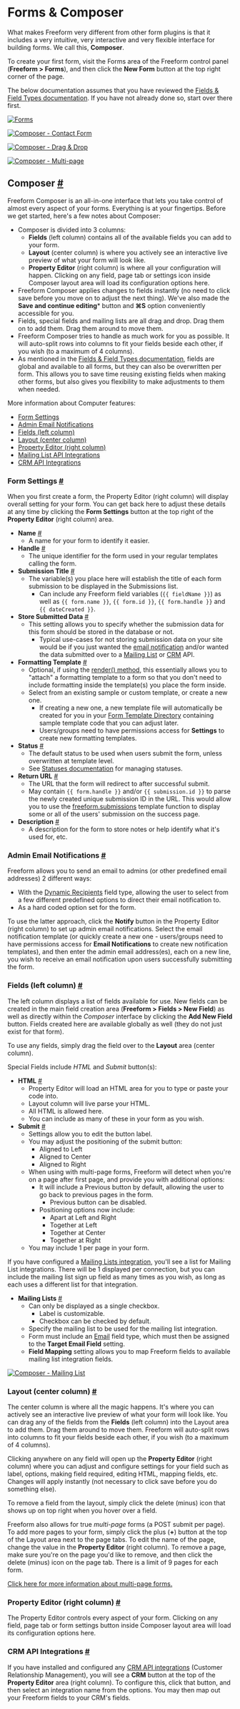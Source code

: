 # Forms & Composer

What makes Freeform very different from other form plugins is that it includes a very intuitive, very interactive and very flexible interface for building forms. We call this, **Composer**.

To create your first form, visit the Forms area of the Freeform control panel (**Freeform > Forms**), and then click the **New Form** button at the top right corner of the page.

The below documentation assumes that you have reviewed the [Fields & Field Types documentation](fields-field-types.md). If you have not already done so, start over there first.

[![Forms](images/cp_forms.png)](images/cp_forms.png)

[![Composer - Contact Form](images/cp_forms-composer-contact.png)](images/cp_forms-composer-contact.png)

[![Composer - Drag & Drop](images/cp_forms-composer-dragdrop.png)](images/cp_forms-composer-dragdrop.png)

[![Composer - Multi-page](images/cp_forms-composer-multipage.png)](images/cp_forms-composer-multipage.png)


## Composer <a href="#composer" id="composer" class="docs-anchor">#</a>

Freeform Composer is an all-in-one interface that lets you take control of almost every aspect of your forms. Everything is at your fingertips. Before we get started, here's a few notes about Composer:

* Composer is divided into 3 columns:
	* **Fields** (left column) contains all of the available fields you can add to your form.
	* **Layout** (center column) is where you actively see an interactive live preview of what your form will look like.
	* **Property Editor** (right column) is where all your configuration will happen. Clicking on any field, page tab or settings icon inside Composer layout area will load its configuration options here.
* Freeform Composer applies changes to fields instantly (no need to click save before you move on to adjust the next thing). We've also made the **Save and continue editing*** button and **⌘S** option conveniently accessible for you.
* Fields, special fields and mailing lists are all drag and drop. Drag them on to add them. Drag them around to move them.
* Freeform Composer tries to handle as much work for you as possible. It will auto-split rows into columns to fit your fields beside each other, if you wish (to a maximum of 4 columns).
* As mentioned in the [Fields & Field Types documentation](fields-field-types.md), fields are global and available to all forms, but they can also be overwritten per form. This allows you to save time reusing existing fields when making other forms, but also gives you flexibility to make adjustments to them when needed.

More information about Computer features:

* [Form Settings](#form-settings)
* [Admin Email Notifications](#admin-notifications)
* [Fields (left column)](#fields)
* [Layout (center column)](#layout)
* [Property Editor (right column)](#property-editor)
* [Mailing List API Integrations](#form-mailing-list)
* [CRM API Integrations](#crm-integrations)


### Form Settings <a href="#form-settings" id="form-settings" class="docs-anchor">#</a>

When you first create a form, the Property Editor (right column) will display overall setting for your form. You can get back here to adjust these details at any time by clicking the **Form Settings** button at the top right of the **Property Editor** (right column) area.

* **Name** <a href="#form-name" id="form-name" class="docs-anchor">#</a>
	* A name for your form to identify it easier.
* **Handle** <a href="#form-handle" id="form-handle" class="docs-anchor">#</a>
	* The unique identifier for the form used in your regular templates calling the form.
* **Submission Title** <a href="#submission-title" id="submission-title" class="docs-anchor">#</a>
	* The variable(s) you place here will establish the title of each form submission to be displayed in the Submissions list.
		* Can include any Freeform field variables (`{{ fieldName }}`) as well as `{{ form.name }}`, `{{ form.id }}`, `{{ form.handle }}` and `{{ dateCreated }}`.
* **Store Submitted Data** <a href="#submission-store-data" id="submission-store-data" class="docs-anchor">#</a>
	* This setting allows you to specify whether the submission data for this form should be stored in the database or not.
		* Typical use-cases for not storing submission data on your site would be if you just wanted the [email notification](email-notifications.md) and/or wanted the data submitted over to a [Mailing List](mailing-list-integrations.md) or [CRM](crm-integrations.md) API.
* **Formatting Template** <a href="#formatting-template" id="formatting-template" class="docs-anchor">#</a>
	* Optional, if using the [render() method](freeform.form.md#render), this essentially allows you to "attach" a formatting template to a form so that you don't need to include formatting inside the template(s) you place the form inside.
	* Select from an existing sample or custom template, or create a new one.
		* If creating a new one, a new template file will automatically be created for you in your [Form Template Directory](settings.md#form-template-directory) containing sample template code that you can adjust later.
		* Users/groups need to have permissions access for **Settings** to create new formatting templates.
* **Status** <a href="#form-status" id="form-status" class="docs-anchor">#</a>
	* The default status to be used when users submit the form, unless overwritten at template level.
	* See [Statuses documentation](settings.md#statuses) for managing statuses.
* **Return URL** <a href="#form-return-url" id="form-return-url" class="docs-anchor">#</a>
	* The URL that the form will redirect to after successful submit.
	* May contain `{{ form.handle }}` and/or `{{ submission.id }}` to parse the newly created unique submission ID in the URL. This would allow you to use the [freeform.submissions](freeform.submissions.md) template function to display some or all of the users' submission on the success page.
* **Description** <a href="#form-description" id="form-description" class="docs-anchor">#</a>
	* A description for the form to store notes or help identify what it's used for, etc.


### Admin Email Notifications <a href="#admin-notifications" id="admin-notifications" class="docs-anchor">#</a>

Freeform allows you to send an email to admins (or other predefined email addresses) 2 different ways:

* With the [Dynamic Recipients](fields-field-types.md#fields-dynamic-recipients) field type, allowing the user to select from a few different predefined options to direct their email notification to.
* As a hard coded option set for the form.

To use the latter approach, click the **Notify** button in the Property Editor (right column) to set up admin email notifications. Select the email notification template (or quickly create a new one - users/groups need to have permissions access for **Email Notifications** to create new notification templates), and then enter the admin email address(es), each on a new line, you wish to receive an email notification upon users successfully submitting the form.


### Fields (left column) <a href="#fields" id="fields" class="docs-anchor">#</a>

The left column displays a list of fields available for use. New fields can be created in the main field creation area (**Freeform > Fields > New Field**) as well as directly within the *Composer* interface by clicking the **Add New Field** button. Fields created here are available globally as well (they do not just exist for that form).

To use any fields, simply drag the field over to the **Layout** area (center column).

Special Fields include *HTML* and *Submit* button(s):

* **HTML** <a href="#form-html" id="form-html" class="docs-anchor">#</a>
	* Property Editor will load an HTML area for you to type or paste your code into.
	* Layout column will live parse your HTML.
	* All HTML is allowed here.
	* You can include as many of these in your form as you wish.
* **Submit** <a href="#form-submit" id="form-submit" class="docs-anchor">#</a>
	* Settings allow you to edit the button label.
	* You may adjust the positioning of the submit button:
		* Aligned to Left
		* Aligned to Center
		* Aligned to Right
	* When using with multi-page forms, Freeform will detect when you're on a page after first page, and provide you with additional options:
		* It will include a Previous button by default, allowing the user to go back to previous pages in the form.
			* Previous button can be disabled.
		* Positioning options now include:
			* Apart at Left and Right
			* Together at Left
			* Together at Center
			* Together at Right
	* You may include 1 per page in your form.

If you have configured a [Mailing Lists integration](settings.md#mailing-lists), you'll see a list for Mailing List integrations. There will be 1 displayed per connection, but you can include the mailing list sign up field as many times as you wish, as long as each uses a different list for that integration.

* **Mailing Lists** <a href="#form-mailing-list" id="form-mailing-list" class="docs-anchor">#</a>
	* Can only be displayed as a single checkbox.
		* Label is customizable.
		* Checkbox can be checked by default.
	* Specify the mailing list to be used for the mailing list integration.
	* Form must include an [Email](fields-field-types.md#fields-email) field type, which must then be assigned to the **Target Email Field** setting.
	* **Field Mapping** setting allows you to map Freeform fields to available mailing list integration fields.

[![Composer - Mailing List](images/cp_forms-composer-mailinglist.png)](images/cp_forms-composer-mailinglist.png)


### Layout (center column) <a href="#layout" id="layout" class="docs-anchor">#</a>

The center column is where all the magic happens. It's where you can actively see an interactive live preview of what your form will look like. You can drag any of the fields from the **Fields** (left column) into the Layout area to add them. Drag them around to move them. Freeform will auto-split rows into columns to fit your fields beside each other, if you wish (to a maximum of 4 columns).

Clicking anywhere on any field will open up the **Property Editor** (right column) where you can adjust and configure settings for your field such as label, options, making field required, editing HTML, mapping fields, etc. Changes will apply instantly (not necessary to click save before you do something else).

To remove a field from the layout, simply click the delete (minus) icon that shows up on top right when you hover over a field.

Freeform also allows for true *multi-page* forms (a POST submit per page). To add more pages to your form, simply click the plus (**+**) button at the top of the Layout area next to the page tabs. To edit the name of the page, change the value in the **Property Editor** (right column). To remove a page, make sure you're on the page you'd like to remove, and then click the delete (minus) icon on the page tab. There is a limit of 9 pages for each form.

[Click here for more information about multi-page forms.](multi-page-forms.md)

### Property Editor (right column) <a href="#property-editor" id="property-editor" class="docs-anchor">#</a>

The Property Editor controls every aspect of your form. Clicking on any field, page tab or form settings button inside Composer layout area will load its configuration options here.


### CRM API Integrations <a href="#crm-integrations" id="crm-integrations" class="docs-anchor">#</a>

If you have installed and configured any [CRM API integrations](settings.md#crm) (Customer Relationship Management), you will see a **CRM** button at the top of the **Property Editor** area (right column). To configure this, click that button, and then select an integration name from the options. You may then map out your Freeform fields to your CRM's fields.
